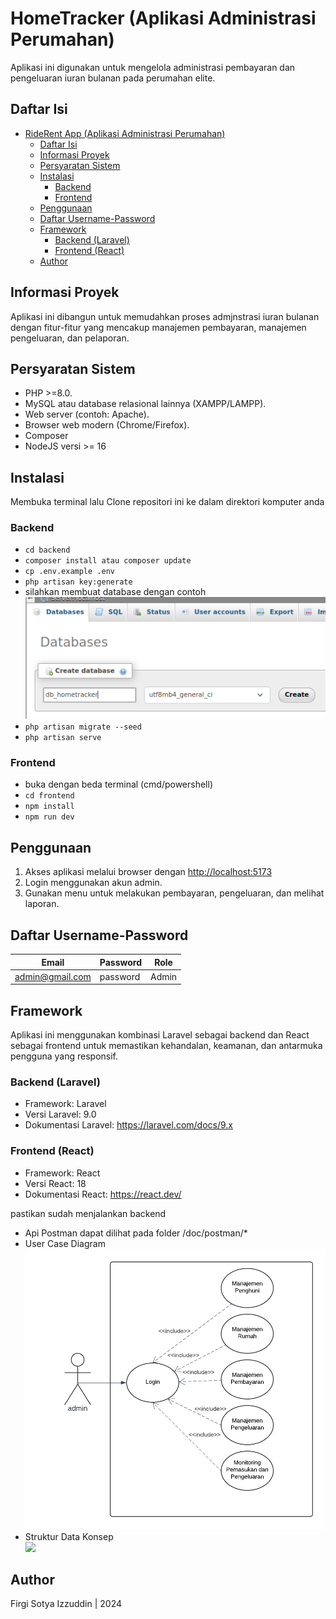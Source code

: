 # HomeTracker (Aplikasi Administrasi Perumahan)

Aplikasi ini digunakan untuk mengelola administrasi pembayaran dan pengeluaran iuran bulanan pada perumahan elite.

## Daftar Isi

- [RideRent App (Aplikasi Administrasi Perumahan)](#riderent-app-aplikasi-administrasi-perumahan)
  - [Daftar Isi](#daftar-isi)
  - [Informasi Proyek](#informasi-proyek)
  - [Persyaratan Sistem](#persyaratan-sistem)
  - [Instalasi](#instalasi)
    - [Backend](#backend)
    - [Frontend](#frontend)
  - [Penggunaan](#penggunaan)
  - [Daftar Username-Password](#daftar-username-password)
  - [Framework](#framework)
    - [Backend (Laravel)](#backend-laravel)
    - [Frontend (React)](#frontend-react)
  - [Author](#author)

## Informasi Proyek

Aplikasi ini dibangun untuk memudahkan proses admjnstrasi iuran bulanan dengan fitur-fitur yang mencakup manajemen pembayaran, manajemen pengeluaran, dan pelaporan.

## Persyaratan Sistem

- PHP >=8.0.
- MySQL atau database relasional lainnya (XAMPP/LAMPP).
- Web server (contoh: Apache).
- Browser web modern (Chrome/Firefox).
- Composer
- NodeJS versi  >= 16

## Instalasi

Membuka terminal lalu
Clone repositori ini ke dalam direktori komputer anda

### Backend
- `cd backend`
- `composer install atau composer update` 
- `cp .env.example .env`
- `php artisan key:generate`
- silahkan membuat database dengan contoh
  <img src="./doc/create_db.png">
- `php artisan migrate --seed`
- `php artisan serve`

### Frontend
- buka dengan beda terminal (cmd/powershell)
- `cd frontend`
- `npm install`
- `npm run dev`

## Penggunaan

1. Akses aplikasi melalui browser dengan [http://localhost:5173](http://localhost:5173)
2. Login menggunakan akun admin.
3. Gunakan menu untuk melakukan pembayaran, pengeluaran, dan melihat laporan.

## Daftar Username-Password

| Email             | Password    | Role      |
| ----------------- | ----------- | --------- |
| admin@gmail.com   | password    | Admin     |

## Framework

Aplikasi ini menggunakan kombinasi Laravel sebagai backend dan React sebagai frontend untuk memastikan kehandalan, keamanan, dan antarmuka pengguna yang responsif.

### Backend (Laravel)
- Framework: Laravel
- Versi Laravel: 9.0
- Dokumentasi Laravel: https://laravel.com/docs/9.x
### Frontend (React)
- Framework: React
- Versi React: 18
- Dokumentasi React: https://react.dev/

pastikan sudah menjalankan backend
- Api Postman dapat dilihat pada folder /doc/postman/*
- User Case Diagram <br/>
  <img src="./doc/use_case_diagram.png">
- Struktur Data Konsep <br/>
  <img src="./doc/schema_db.png">
  

## Author

Firgi Sotya Izzuddin | 2024
